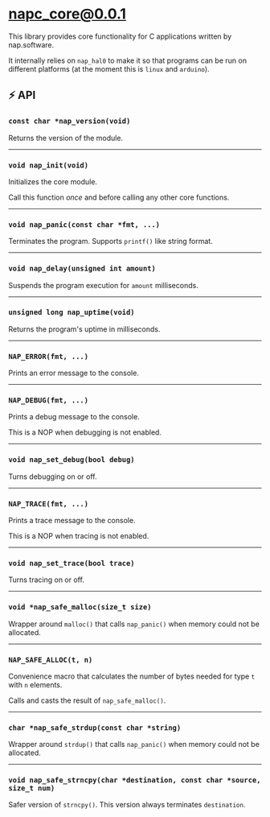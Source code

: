 # napc_core@0.0.1

This library provides core functionality for C applications written by nap.software.

It internally relies on `nap_hal0` to make it so that programs can be run on different platforms (at the moment this is `linux` and `arduino`).

## ⚡ API

### `const char *nap_version(void)`

Returns the version of the module.

---


### `void nap_init(void)`

Initializes the core module.

Call this function *once* and before calling any other core functions.

---

### `void nap_panic(const char *fmt, ...)`

Terminates the program. Supports `printf()` like string format.

---

### `void nap_delay(unsigned int amount)`

Suspends the program execution for `amount` milliseconds.

---

### `unsigned long nap_uptime(void)`

Returns the program's uptime in milliseconds.

---

### `NAP_ERROR(fmt, ...)`

Prints an error message to the console.

---

### `NAP_DEBUG(fmt, ...)`

Prints a debug message to the console.

This is a NOP when debugging is not enabled.

---

### `void nap_set_debug(bool debug)`

Turns debugging on or off.

---

### `NAP_TRACE(fmt, ...)`

Prints a trace message to the console.

This is a NOP when tracing is not enabled.

---

### `void nap_set_trace(bool trace)`

Turns tracing on or off.

---


### `void *nap_safe_malloc(size_t size)`

Wrapper around `malloc()` that calls `nap_panic()` when memory could not be allocated.

---

### `NAP_SAFE_ALLOC(t, n)`

Convenience macro that calculates the number of bytes needed for type `t` with `n` elements.

Calls and casts the result of `nap_safe_malloc()`.

---

### `char *nap_safe_strdup(const char *string)`

Wrapper around `strdup()` that calls `nap_panic()` when memory could not be allocated.

---

### `void nap_safe_strncpy(char *destination, const char *source, size_t num)`

Safer version of `strncpy()`. This version always terminates `destination`.
